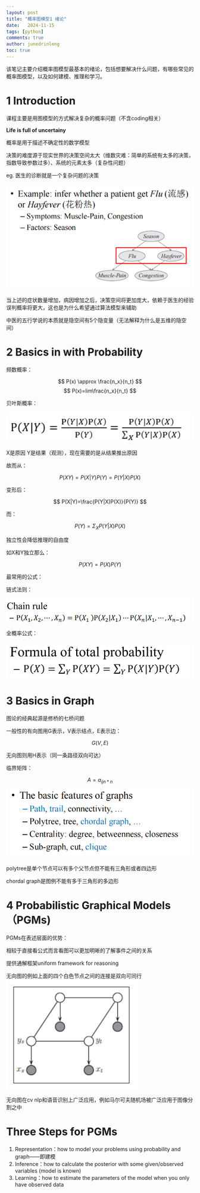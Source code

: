 ```yaml
---
layout: post
title: "概率图模型1 绪论"
date:   2024-11-15
tags: [python]
comments: true
author: junedrinleng
toc: true
---
```



该笔记主要介绍概率图模型最基本的绪论，包括想要解决什么问题，有哪些常见的概率图模型，以及如何建模、推理和学习。
<!-- more -->


# 1 Introduction 
课程主要是用图模型的方式解决复杂的概率问题（不含coding相关）  

**Life is full of uncertainy**  

概率是用于描述不确定性的数学模型  

决策的难度源于现实世界的决策空间太大（维数灾难：简单的系统有太多的决策，指数导致参数过多）、系统的元素太多（复杂性问题）  

eg. 医生的诊断就是一个复杂问题的决策  

![](https://raw.githubusercontent.com/JuneDrinleng/JuneDrinleng.github.io/main/img/2024-11-16-PGM_1/image-20240909101452938.png)



当上述的症状数量增加，病因增加之后，决策空间将更加庞大，依赖于医生的经验误判概率将更大，这也是为什么希望通过算法模型来辅助  


中医的五行学说的本质就是隐空间有5个隐变量（无法解释为什么是五维的隐空间）  

# 2 Basics in with Probability
频数概率：  

$$
P(x) \approx \frac{n_x}{n_t}
$$
$$
P(x)=lim\frac{n_x}{n_t}
$$  

贝叶斯概率：   

![](https://raw.githubusercontent.com/JuneDrinleng/JuneDrinleng.github.io/main/img/2024-11-16-PGM_1/image-20240909102407997.png)


X是原因 Y是结果（观测），现在需要的是从结果推出原因  

故而从：  

$$
P(XY)=P(X|Y)P(Y)=P(Y|X)P(X)
$$  

变形后：  

$$
P(X|Y)=\frac{P(Y|X)P(X)}{P(Y)}
$$  

而：  

$$
P(Y)=\Sigma_XP(Y|X)P(X) 
$$  

独立性会降低推理的自由度  

如X和Y独立那么：  

$$
P(XY)=P(X)P(Y)
$$  

最常用的公式：  

链式法则：  

![](https://raw.githubusercontent.com/JuneDrinleng/JuneDrinleng.github.io/main/img/2024-11-16-PGM_1/image-20240909103303796.png)

全概率公式：   

![](https://raw.githubusercontent.com/JuneDrinleng/JuneDrinleng.github.io/main/img/2024-11-16-PGM_1/image-20240909103444904.png)


# 3 Basics in Graph
图论的经典起源是修桥的七桥问题  

一般性的有向图用G表示，V表示结点，E表示边：  

$$G(V,E)$$  

无向图则用H表示（同一条路径双向可达）  

临界矩阵：  

$$A={a_{ij}}_{n*n}$$    

![](https://raw.githubusercontent.com/JuneDrinleng/JuneDrinleng.github.io/main/img/2024-11-16-PGM_1/image-20240909112152821.png)  



polytree是单个节点可以有多个父节点但不能有三角形或者四边形  

chordal graph是图例不能有多于三角形的多边形  


# 4 Probabilistic Graphical Models（PGMs)
PGMs在表述层面的优势：  

相较于直接看公式而言看图可以更加明晰的了解事件之间的关系  

提供通解框架uniform framework for reasoning  


无向图的例如上面的四个白色节点之间的连接是双向可同行  
![](https://raw.githubusercontent.com/JuneDrinleng/JuneDrinleng.github.io/main/img/2024-11-16-PGM_1/image-20240909113531985.png)  


无向图在cv nlp和语音识别上广泛应用，例如马尔可夫随机场被广泛应用于图像分割之中  



# Three Steps for PGMs
1. Representation：how to model your problems using probability and graph——即建模
2. Inference：how to calculate the posterior with some given/observed variables (model is known)
3. Learning：how to estimate the parameters of the model when you only have observed data